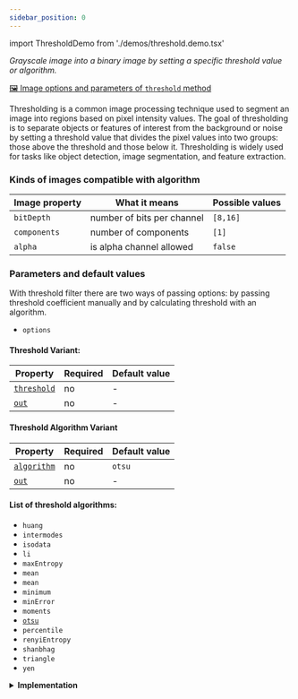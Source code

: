 ```yaml
---
sidebar_position: 0
---
```


import ThresholdDemo from './demos/threshold.demo.tsx'

_Grayscale image into a binary image by setting a specific threshold value or algorithm._

[🖼️ Image options and parameters of `threshold` method](https://image-js.github.io/image-js-typescript/classes/Image.html#threshold 'github.io link')

Thresholding is a common image processing technique used to segment an image into regions based on pixel intensity values. The goal of thresholding is to separate objects or features of interest from the background or noise by setting a threshold value that divides the pixel values into two groups: those above the threshold and those below it. Thresholding is widely used for tasks like object detection, image segmentation, and feature extraction.

<ThresholdDemo />

### Kinds of images compatible with algorithm

| Image property | What it means              | Possible values |
| -------------- | -------------------------- | --------------- |
| `bitDepth`     | number of bits per channel | `[8,16]`        |
| `components`   | number of components       | `[1]`           |
| `alpha`        | is alpha channel allowed   | `false`         |

### Parameters and default values

With threshold filter there are two ways of passing options: by passing threshold coefficient manually and by calculating threshold with an algorithm.

- `options`

#### Threshold Variant:

| Property                                                                                                          | Required | Default value |
| ----------------------------------------------------------------------------------------------------------------- | -------- | ------------- |
| [`threshold`](https://image-js.github.io/image-js-typescript/interfaces/ThresholdOptionsThreshold.html#threshold) | no       | -             |
| [`out`](https://image-js.github.io/image-js-typescript/interfaces/ThresholdOptionsThreshold.html#out)             | no       | -             |

#### Threshold Algorithm Variant

| Property                                                                                                          | Required | Default value |
| ----------------------------------------------------------------------------------------------------------------- | -------- | ------------- |
| [`algorithm`](https://image-js.github.io/image-js-typescript/interfaces/ThresholdOptionsAlgorithm.html#algorithm) | no       | `otsu`        |
| [`out`](https://image-js.github.io/image-js-typescript/interfaces/ThresholdOptionsAlgorithm.html#out)             | no       | -             |

#### List of threshold algorithms:

- `huang`
- `intermodes`
- `isodata`
- `li`
- `maxEntropy`
- `mean`
- `mean`
- `minimum`
- `minError`
- `moments`
- [`otsu`](https://en.wikipedia.org/wiki/Otsu%27s_method "wikipedia link on otsu's method")
- `percentile`
- `renyiEntropy`
- `shanbhag`
- `triangle`
- `yen`

<details>
<summary><b>Implementation</b>
</summary>

Here's how thresholding works:

_Choose a threshold value_: This value is determined based on the characteristics of the image and the desired segmentation outcome. It can be chosen manually or automatically using various algorithms.

_Compare each pixel's intensity value with the threshold value:_ If the pixel value is greater than or equal to the threshold value, it is assigned to one group (foreground or object).
If the pixel value is less than the threshold value, it is assigned to the other group (background).

_Generate a binary image:_ The result of thresholding is a binary image(mask) where pixels belonging to the foreground are assigned a value of 1 (white) and pixels belonging to the background are assigned a value of 0 (black).

</details>
